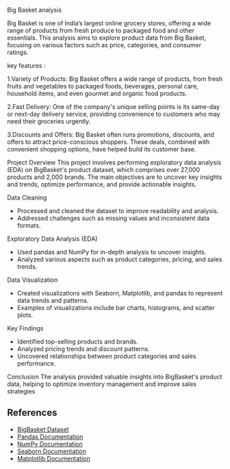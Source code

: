 Big Basket analysis

Big Basket is one of India’s largest online grocery stores, offering a wide range of products from fresh produce to packaged food and other essentials. 
This analysis aims to explore product data from Big Basket, focusing on various factors such as price, categories, and consumer ratings.

key features :

1.Variety of Products: Big Basket offers a wide range of products, from fresh fruits and vegetables to packaged foods, beverages, personal care, household items, and even gourmet and organic food products. 

2.Fast Delivery: One of the company's unique selling points is its same-day or next-day delivery service, providing convenience to customers who may need their groceries urgently. 

3.Discounts and Offers: Big Basket often runs promotions, discounts, and offers to attract price-conscious shoppers. These deals, combined with convenient shopping options, have helped build its customer base. 

Project Overview
This project involves performing exploratory data analysis (EDA) on BigBasket's product dataset, which comprises over 27,000 products and 2,000 brands. The main objectives are to uncover key insights and trends, optimize performance, and provide actionable insights.

Data Cleaning
- Processed and cleaned the dataset to improve readability and analysis.
- Addressed challenges such as missing values and inconsistent data formats.

Exploratory Data Analysis (EDA)
- Used pandas and NumPy for in-depth analysis to uncover insights.
- Analyzed various aspects such as product categories, pricing, and sales trends.

Data Visualization
- Created visualizations with Seaborn, Matplotlib, and pandas to represent data trends and patterns.
- Examples of visualizations include bar charts, histograms, and scatter plots.

Key Findings
- Identified top-selling products and brands.
- Analyzed pricing trends and discount patterns.
- Uncovered relationships between product categories and sales performance.

Conclusion
The analysis provided valuable insights into BigBasket's product data, helping to optimize inventory management and improve sales strategies

## References
- [BigBasket Dataset](https://www.bigbasket.com/)
- [Pandas Documentation](https://pandas.pydata.org/)
- [NumPy Documentation](https://numpy.org/)
- [Seaborn Documentation](https://seaborn.pydata.org/)
- [Matplotlib Documentation](https://matplotlib.org/_)
